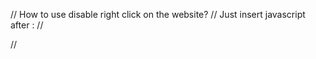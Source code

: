 // How to use disable right click on the website? 
// Just insert javascript after <body> :
//
<script type='text/javascript'>
var SPklikkanan ='Disable';
</script>
//
